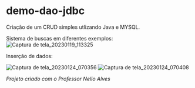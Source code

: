 # demo-dao-jdbc

Criação de um CRUD simples utlizando Java e MYSQL.

Sistema de buscas em diferentes exemplos: 
![Captura de tela_20230119_113325](https://user-images.githubusercontent.com/102675098/213469651-a8b97f96-e672-4b96-b37d-82c49f46d933.png)

Inserção de dados:


![Captura de tela_20230124_070356](https://user-images.githubusercontent.com/102675098/214263560-51d07b07-ab95-478f-8151-f4ada345d675.png)
![Captura de tela_20230124_070408](https://user-images.githubusercontent.com/102675098/214263570-e07398d8-8692-4393-957a-ab6d829766d8.png)





*Projeto criado com o Professor Nelio Alves*
